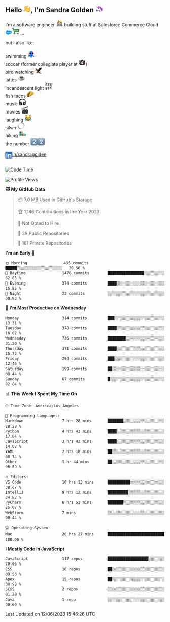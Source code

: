 ## Hello <img src="./static/emoji/wave.png" width="22" />, I'm Sandra Golden <img src="./static/emoji/unicorn-face.png" width="22" />

I'm a software engineer <img src="./static/emoji/female-technologist.png" width="22" /> building stuff at Salesforce Commerce Cloud <img src="./static/emoji/salesforce.png" width="22" /><img src="./static/emoji/commerce-cloud.png" width="22" />&nbsp;...

but I also like:<br/><br/>
swimming <img alt="swimming" src="./static/emoji/keep-swimming.png" width="22" /><br/>
soccer  (former collegiate player at <img src="./static/emoji/auburn.png" width="22" />)<br/>
bird watching <img src="./static/emoji/eagle.png" width="22" /><br/>
lattes <img src="./static/emoji/coffee.png" width="22" /><br/>
incandescent light <img src="./static/emoji/lights.png" width="22" /><br/>
fish tacos <img src="./static/emoji/taco.png" width="22" /><br/>
music <img src="./static/emoji/headphones.png" width="22" /><br/>
movies <img src="./static/emoji/movie-clapper.png" width="22" /><br/>
laughing <img src="./static/emoji/joy-cat.png" width="22" /><br/>
silver <img src="./static/emoji/silver-hoop.png" width="22" /><br/>
hiking <img src="./static/emoji/hiker.png" width="22" /><br/>
the number <img src="./static/emoji/two.png" width="22" /><img src="./static/emoji/two.png" width="22" />
<br/><br/>
<img align="left" alt="Sandra Golden | LinkedIn" width="22px" src="./static/emoji/linkedin.png" /> <a href="https://www.linkedin.com/in/sandragolden/">in/sandragolden</a>
<br/><br/>
<!--START_SECTION:waka-->
![Code Time](http://img.shields.io/badge/Code%20Time-27%20hrs%2032%20mins-blue)

![Profile Views](http://img.shields.io/badge/Profile%20Views-326-blue)

**🐱 My GitHub Data** 

> 📦 7.0 MB Used in GitHub's Storage 
 > 
> 🏆 1,146 Contributions in the Year 2023
 > 
> 🚫 Not Opted to Hire
 > 
> 📜 39 Public Repositories 
 > 
> 🔑 161 Private Repositories 
 > 
**I'm an Early 🐤** 

```text
🌞 Morning                485 commits         █████░░░░░░░░░░░░░░░░░░░░   20.56 % 
🌆 Daytime                1478 commits        ████████████████░░░░░░░░░   62.65 % 
🌃 Evening                374 commits         ████░░░░░░░░░░░░░░░░░░░░░   15.85 % 
🌙 Night                  22 commits          ░░░░░░░░░░░░░░░░░░░░░░░░░   00.93 % 
```
📅 **I'm Most Productive on Wednesday** 

```text
Monday                   314 commits         ███░░░░░░░░░░░░░░░░░░░░░░   13.31 % 
Tuesday                  378 commits         ████░░░░░░░░░░░░░░░░░░░░░   16.02 % 
Wednesday                736 commits         ████████░░░░░░░░░░░░░░░░░   31.20 % 
Thursday                 371 commits         ████░░░░░░░░░░░░░░░░░░░░░   15.73 % 
Friday                   294 commits         ███░░░░░░░░░░░░░░░░░░░░░░   12.46 % 
Saturday                 199 commits         ██░░░░░░░░░░░░░░░░░░░░░░░   08.44 % 
Sunday                   67 commits          █░░░░░░░░░░░░░░░░░░░░░░░░   02.84 % 
```


📊 **This Week I Spent My Time On** 

```text
🕑︎ Time Zone: America/Los_Angeles

💬 Programming Languages: 
Markdown                 7 hrs 28 mins       ███████░░░░░░░░░░░░░░░░░░   28.28 % 
Python                   4 hrs 43 mins       ████░░░░░░░░░░░░░░░░░░░░░   17.84 % 
JavaScript               3 hrs 42 mins       ████░░░░░░░░░░░░░░░░░░░░░   14.02 % 
YAML                     2 hrs 18 mins       ██░░░░░░░░░░░░░░░░░░░░░░░   08.74 % 
Other                    1 hr 44 mins        ██░░░░░░░░░░░░░░░░░░░░░░░   06.59 % 

🔥 Editors: 
VS Code                  10 hrs 13 mins      ██████████░░░░░░░░░░░░░░░   38.67 % 
IntelliJ                 9 hrs 12 mins       █████████░░░░░░░░░░░░░░░░   34.82 % 
PyCharm                  6 hrs 53 mins       ███████░░░░░░░░░░░░░░░░░░   26.07 % 
WebStorm                 7 mins              ░░░░░░░░░░░░░░░░░░░░░░░░░   00.44 % 

💻 Operating System: 
Mac                      26 hrs 27 mins      █████████████████████████   100.00 % 
```

**I Mostly Code in JavaScript** 

```text
JavaScript               117 repos           ██████████████████░░░░░░░   70.06 % 
CSS                      16 repos            ██░░░░░░░░░░░░░░░░░░░░░░░   09.58 % 
Apex                     15 repos            ██░░░░░░░░░░░░░░░░░░░░░░░   08.98 % 
SCSS                     2 repos             ░░░░░░░░░░░░░░░░░░░░░░░░░   01.20 % 
Java                     1 repo              ░░░░░░░░░░░░░░░░░░░░░░░░░   00.60 % 
```




 Last Updated on 12/06/2023 15:46:26 UTC
<!--END_SECTION:waka-->
